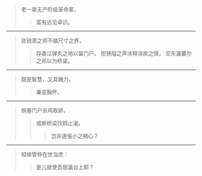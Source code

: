 >老一辈无产阶级革命家，
>>富有远见卓识。
---
>驻锐意之师不越尺寸之界，
>>存香江弹丸之地以留门户。
>拒狭隘之声冰释涂炭之恨，
>>交东瀛蕞尔之邦以为桥梁。
---
>既是智慧，又具魄力，
>>兼显胸怀。
---
>倘塞门户杀鸡取卵，
>>或断桥梁饮鸩止渴。
>>>岂非遂佞小之祸心？
---
>桓侯管仲在世当虑：
>>是儿欲使吾居瀛台上耶？
